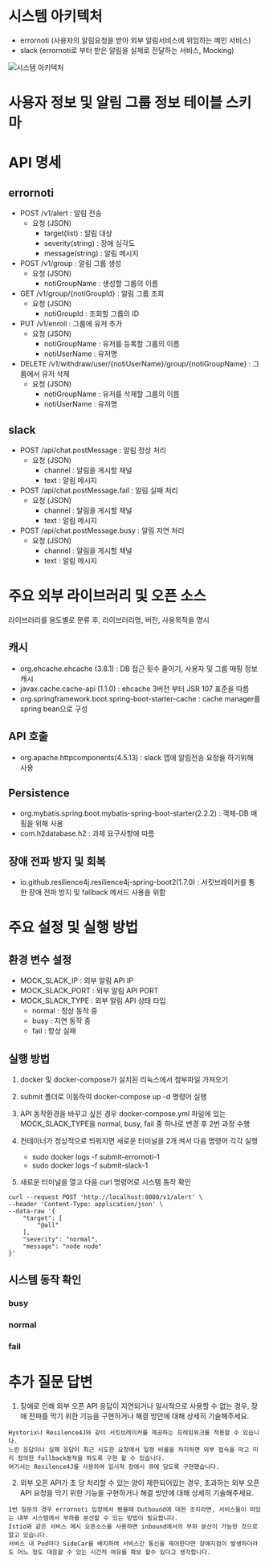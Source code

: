 # 시스템 아키텍처
- errornoti (사용자의 알림요청을 받아 외부 알림서비스에 위임하는 메인 서비스)
- slack (errornoti로 부터 받은 알림을 실제로 전달하는 서비스, Mocking) 

![시스템 아키텍처](https://user-images.githubusercontent.com/36130931/159920348-8610011f-4554-44fb-8152-c4f5e6d98f4e.PNG)

# 사용자 정보 및 알림 그룹 정보 테이블 스키마

# API 명세
## errornoti
- POST /v1/alert : 알림 전송
  - 요청 (JSON) 
    - target(list) : 알림 대상
    - severity(string) : 장애 심각도
    - message(string) : 알림 메시지
- POST /v1/group : 알림 그룹 생성
  - 요청 (JSON)
    - notiGroupName : 생성할 그룹의 이름
- GET /v1/group/{notiGroupId} : 알림 그룹 조회
  - 요청 (JSON)
    - notiGroupId : 조회할 그룹의 ID 
- PUT /v1/enroll : 그룹에 유저 추가
  - 요청 (JSON)
    - notiGroupName : 유저를 등록할 그룹의 이름
    - notiUserName : 유저명
- DELETE /v1/withdraw/user/{notiUserName}/group/{notiGroupName} : 그룹에서 유저 삭제
  - 요청 (JSON)
    - notiGroupName : 유저를 삭제할 그룹의 이름
    - notiUserName : 유저명

## slack
- POST /api/chat.postMessage : 알림 정상 처리
    - 요청 (JSON)
      - channel : 알림을 게시할 채널
      - text : 알림 메시지
- POST /api/chat.postMessage.fail : 알림 실패 처리
    - 요청 (JSON)
      - channel : 알림을 게시할 채널
      - text : 알림 메시지
- POST /api/chat.postMessage.busy : 알림 지연 처리
    - 요청 (JSON)
      - channel : 알림을 게시할 채널
      - text : 알림 메시지
    
# 주요 외부 라이브러리 및 오픈 소스
라이브러리를 용도별로 분류 후, 라이브러리명, 버전, 사용목적을 명시

## 캐시 
- org.ehcache.ehcache (3.8.1) : DB 접근 횟수 줄이기, 사용자 및 그룹 매핑 정보 캐시
- javax.cache.cache-api (1.1.0) : ehcache 3버전 부터 JSR 107 표준을 따름
- org.springframework.boot.spring-boot-starter-cache : cache manager를 spring bean으로 구성

## API 호출
- org.apache.httpcomponents(4.5.13) : slack 앱에 알림전송 요청을 하기위해 사용

## Persistence
- org.mybatis.spring.boot.mybatis-spring-boot-starter(2.2.2) : 객체-DB 매핑을 위해 사용
- com.h2database.h2 : 과제 요구사항에 따름

## 장애 전파 방지 및 회복 
- io.github.resilience4j.resilience4j-spring-boot2(1.7.0) : 서킷브레이커를 통한 장애 전파 방지 및 fallback 메서드 사용을 위함

# 주요 설정 및 실행 방법
## 환경 변수 설정
- MOCK_SLACK_IP : 외부 알림 API IP
- MOCK_SLACK_PORT : 외부 알림 API PORT 
- MOCK_SLACK_TYPE : 외부 알림 API 상태 타입
  - normal : 정상 동작 중
  - busy : 지연 동작 중
  - fail : 항상 실패

## 실행 방법
1. docker 및 docker-compose가 설치된 리눅스에서 첨부파일 가져오기
2. submit 폴더로 이동하여 docker-compose up -d 명령어 실행
3. API 동작환경을 바꾸고 싶은 경우 docker-compose.yml 파일에 있는 MOCK_SLACK_TYPE을 normal, busy, fail 중 하나로 변경 후 2번 과정 수행
4. 컨테이너가 정상적으로 띄워지면 새로운 터미널을 2개 켜서 다음 명령어 각각 실행
   - sudo docker logs -f submit-errornoti-1
   - sudo docker logs -f submit-slack-1
   
5. 새로운 터미널을 열고 다음 curl 명령어로 시스템 동작 확인
```
curl --request POST 'http://localhost:8080/v1/alert' \
--header 'Content-Type: application/json' \
--data-raw '{
    "target": [
        "@all"
    ],
    "severity": "normal",
    "message": "node node"
}'
```
## 시스템 동작 확인
### busy

### normal

### fail

# 추가 질문 답변
1. 장애로 인해 외부 오픈 API 응답이 지연되거나 일시적으로 사용할 수 없는 경우, 장애 전파를 막기 위한 기능을 구현하거나 해결 방안에 대해 상세히 기술해주세요.
```
Hystorix나 Resilence4J와 같이 서킷브레이커를 제공하는 프레임워크를 적용할 수 있습니다. 
느린 응답이나 실패 응답이 최근 시도한 요청에서 일정 비율을 차지하면 외부 접속을 막고 미리 정의한 fallback동작을 하도록 구현 할 수 있습니다.
여기서는 Resilence4J를 사용하여 일시적 장애시 큐에 담도록 구현했습니다.
```
2. 외부 오픈 API가 초 당 처리할 수 있는 양이 제한되어있는 경우, 초과하는 외부 오픈 API 요청을 막기 위한 기능을 구현하거나 해결 방안에 대해 상세히 기술해주세요.
```
1번 질문의 경우 errornoti 입장에서 봤을때 Outbound에 대한 조치라면, 서비스들이 떠있는 내부 시스템에서 부하를 분산할 수 있는 방법이 필요합니다. 
Istio와 같은 서비스 메시 오픈소스를 사용하면 inbound에서의 부하 분산이 가능한 것으로 알고 있습니다. 
서비스 내 Pod마다 SideCar를 배치하여 서비스간 통신을 제어한다면 장애지점이 발생하더라도 어느 정도 대응할 수 있는 시간적 여유를 확보 할수 있다고 생각합니다. 
```
